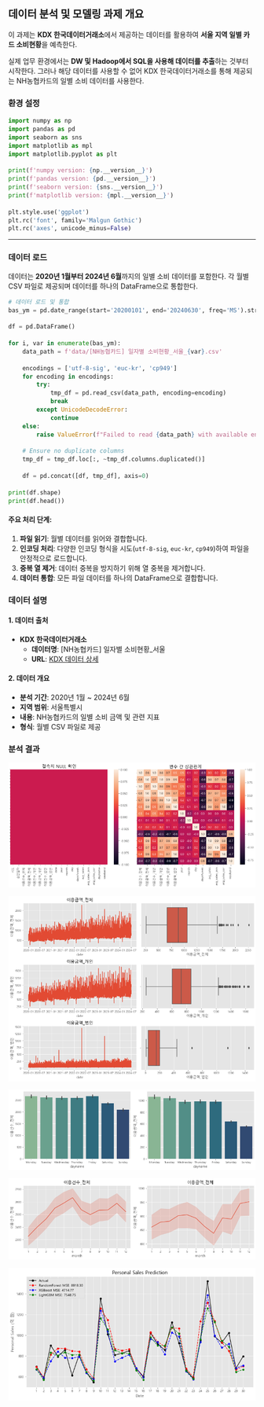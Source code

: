 ## 데이터 분석 및 모델링 과제 개요

이 과제는 **KDX 한국데이터거래소**에서 제공하는 데이터를 활용하여 **서울 지역 일별 카드 소비현황**을 예측한다.

실제 업무 환경에서는 **DW 및 Hadoop에서 SQL을 사용해 데이터를 추출**하는 것부터 시작한다. 그러나 해당 데이터를 사용할 수 없어 KDX 한국데이터거래소를 통해 제공되는 NH농협카드의 일별 소비 데이터를 사용한다.


### 환경 설정
```python
import numpy as np
import pandas as pd
import seaborn as sns
import matplotlib as mpl
import matplotlib.pyplot as plt

print(f'numpy version: {np.__version__}')
print(f'pandas version: {pd.__version__}')
print(f'seaborn version: {sns.__version__}')
print(f'matplotlib version: {mpl.__version__}')

plt.style.use('ggplot')
plt.rc('font', family='Malgun Gothic')
plt.rc('axes', unicode_minus=False)
```

---

### 데이터 로드
데이터는 **2020년 1월부터 2024년 6월**까지의 일별 소비 데이터를 포함한다. 각 월별 CSV 파일로 제공되며 데이터를 하나의 DataFrame으로 통합한다.

```python
# 데이터 로드 및 통합
bas_ym = pd.date_range(start='20200101', end='20240630', freq='MS').strftime('%Y%m').tolist()

df = pd.DataFrame()

for i, var in enumerate(bas_ym):
    data_path = f'data/[NH농협카드] 일자별 소비현황_서울_{var}.csv'
    
    encodings = ['utf-8-sig', 'euc-kr', 'cp949']
    for encoding in encodings:
        try:
            tmp_df = pd.read_csv(data_path, encoding=encoding)
            break
        except UnicodeDecodeError:
            continue
    else:
        raise ValueError(f"Failed to read {data_path} with available encodings.")
    
    # Ensure no duplicate columns
    tmp_df = tmp_df.loc[:, ~tmp_df.columns.duplicated()]
    
    df = pd.concat([df, tmp_df], axis=0)
    
print(df.shape)
print(df.head())
```

#### 주요 처리 단계:
1. **파일 읽기**: 월별 데이터를 읽어와 결합합니다.
2. **인코딩 처리**: 다양한 인코딩 형식을 시도(`utf-8-sig`, `euc-kr`, `cp949`)하여 파일을 안정적으로 로드합니다.
3. **중복 열 제거**: 데이터 중복을 방지하기 위해 열 중복을 제거합니다.
4. **데이터 통합**: 모든 파일 데이터를 하나의 DataFrame으로 결합합니다.

### 데이터 설명

#### 1. 데이터 출처
- **KDX 한국데이터거래소**
    - **데이터명**: [NH농협카드] 일자별 소비현황_서울
    - **URL**: [KDX 데이터 상세](https://kdx.kr/data/product-list?specs_id=MA38230007&corp_id=CORP000024&category_id=CA000004)

#### 2. 데이터 개요
- **분석 기간**: 2020년 1월 ~ 2024년 6월
- **지역 범위**: 서울특별시
- **내용**: NH농협카드의 일별 소비 금액 및 관련 지표
- **형식**: 월별 CSV 파일로 제공


### 분석 결과

![picture 0](images/49a21fa26365104b0e4fc04bb6c524810d922c40fcf9009ca24359372ee791f6.png)  

![picture 1](images/6bfa6151f96af81879cc16e9e8f5290e64bb06e49d9911475a832a5059f71c43.png)  

![picture 2](images/039fa079010e43b530c67b20165559757c48c2bb519ea171b9f6b5ca13415c54.png)  

![picture 3](images/cd0d2f260ca3d2ac3bb27ccdd8decc1eec911bdfb490ec2906a38da92f108489.png)  

![picture 4](images/fb049c4de0ed8870a00c8c76ef8a266a69118fcc06f2b242d7e2e0ad82780aeb.png)  
